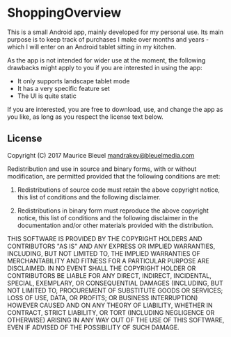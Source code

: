 # ShoppingOverview
This is a small Android app, mainly developed for my personal use. Its main purpose
is to keep track of purchases I make over months and years - which I will enter
on an Android tablet sitting in my kitchen.

As the app is not intended for wider use at the moment, the following drawbacks
might apply to you if you are interested in using the app:

* It only supports landscape tablet mode
* It has a very specific feature set
* The UI is quite static

If you are interested, you are free to download, use, and change the app as you
like, as long as you respect the license text below.

## License
Copyright (C) 2017 Maurice Bleuel <mandrakey@bleuelmedia.com>

Redistribution and use in source and binary forms, with or without modification, are permitted provided that the following conditions are met:

1. Redistributions of source code must retain the above copyright notice, this list of conditions and the following disclaimer.

2. Redistributions in binary form must reproduce the above copyright notice, this list of conditions and the following disclaimer in the documentation and/or other materials provided with the distribution.

THIS SOFTWARE IS PROVIDED BY THE COPYRIGHT HOLDERS AND CONTRIBUTORS "AS IS" AND ANY EXPRESS OR IMPLIED WARRANTIES, INCLUDING, BUT NOT LIMITED TO, THE IMPLIED WARRANTIES OF MERCHANTABILITY AND FITNESS FOR A PARTICULAR PURPOSE ARE DISCLAIMED. IN NO EVENT SHALL THE COPYRIGHT HOLDER OR CONTRIBUTORS BE LIABLE FOR ANY DIRECT, INDIRECT, INCIDENTAL, SPECIAL, EXEMPLARY, OR CONSEQUENTIAL DAMAGES (INCLUDING, BUT NOT LIMITED TO, PROCUREMENT OF SUBSTITUTE GOODS OR SERVICES; LOSS OF USE, DATA, OR PROFITS; OR BUSINESS INTERRUPTION) HOWEVER CAUSED AND ON ANY THEORY OF LIABILITY, WHETHER IN CONTRACT, STRICT LIABILITY, OR TORT (INCLUDING NEGLIGENCE OR OTHERWISE) ARISING IN ANY WAY OUT OF THE USE OF THIS SOFTWARE, EVEN IF ADVISED OF THE POSSIBILITY OF SUCH DAMAGE.